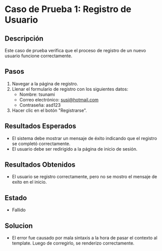 # Caso de Prueba 1: Registro de Usuario

## Descripción
Este caso de prueba verifica que el proceso de registro de un nuevo usuario funcione correctamente.

## Pasos
1. Navegar a la página de registro.
2. Llenar el formulario de registro con los siguientes datos:
    - Nombre: tsunami
    - Correo electrónico: susi@hotmail.com
    - Contraseña: asd123
3. Hacer clic en el botón "Registrarse".

## Resultados Esperados
- El sistema debe mostrar un mensaje de éxito indicando que el registro se completó correctamente.
- El usuario debe ser redirigido a la página de inicio de sesión.

## Resultados Obtenidos
- El usuario se registro correctamente, pero no se mostro el mensaje de exito en el inicio.

## Estado
- Fallido

## Solucion
- El error fue causado por mala sintaxis a la hora de pasar el contexto al template. Luego de corregirlo, se renderizo correctamente.